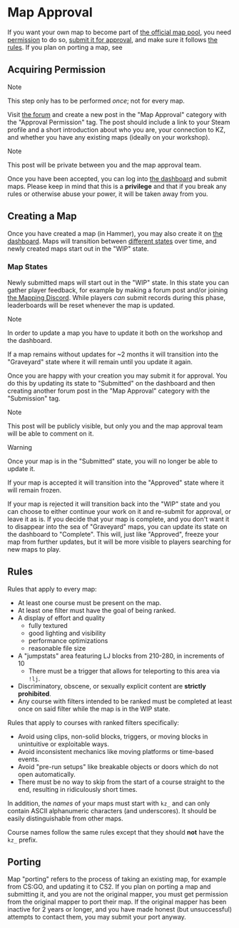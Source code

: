 # Map Approval

If you want your own map to become part of
[the official map pool](https://cs2kz.org/maps), you need
[permission](#acquiring-permission) to do so,
[submit it for approval](#creating-a-map), and make sure it follows
[the rules](#rules). If you plan on porting a map, see

## Acquiring Permission

>[!NOTE]
> This step only has to be performed *once*; not for every map.

Visit [the forum](https://forum.cs2kz.org) and create a new post in the "Map
Approval" category with the "Approval Permission" tag. The post should include
a link to your Steam profile and a short introduction about who you are, your
connection to KZ, and whether you have any existing maps (ideally on your
workshop).

>[!NOTE]
> This post will be private between you and the map approval team.

Once you have been accepted, you can log into
[the dashboard](https://dashboard.cs2kz.org) and submit maps. Please keep in
mind that this is a **privilege** and that if you break any rules or otherwise
abuse your power, it will be taken away from you.

## Creating a Map

Once you have created a map (in Hammer), you may also create it on
[the dashboard](https://dashboard.cs2kz.org). Maps will transition between
[different states](#map-states) over time, and newly created maps start out in
the "WIP" state.

### Map States

Newly submitted maps will start out in the "WIP" state. In this state you can
gather player feedback, for example by making a forum post and/or joining
[the Mapping Discord](https://discord.gg/R593VhE). While players _can_ submit
records during this phase, leaderboards will be reset whenever the map is
updated.

>[!NOTE]
> In order to update a map you have to update it both on the workshop and the
> dashboard.

If a map remains without updates for ~2 months it will transition into the
"Graveyard" state where it will remain until you update it again.

Once you are happy with your creation you may submit it for approval. You do
this by updating its state to "Submitted" on the dashboard and then creating
another forum post in the "Map Approval" category with the "Submission" tag.

>[!NOTE]
> This post will be publicly visible, but only you and the map approval team
> will be able to comment on it.

>[!WARNING]
> Once your map is in the "Submitted" state, you will no longer be able to
> update it.

If your map is accepted it will transition into the "Approved" state where it
will remain frozen.

If your map is rejected it will transition back into the "WIP" state and you
can choose to either continue your work on it and re-submit for approval, or
leave it as is. If you decide that your map is complete, and you don't want it
to disappear into the sea of "Graveyard" maps, you can update its state on the
dashboard to "Complete". This will, just like "Approved", freeze your map from
further updates, but it will be more visible to players searching for new maps
to play.

## Rules

Rules that apply to every map:

- At least one course must be present on the map.
- At least one filter must have the goal of being ranked.
- A display of effort and quality
   - fully textured
   - good lighting and visibility
   - performance optimizations
   - reasonable file size
- A "jumpstats" area featuring LJ blocks from 210-280, in increments of 10
   - There must be a trigger that allows for teleporting to this area via
     `!lj`.
- Discriminatory, obscene, or sexually explicit content are **strictly
  prohibited**.
- Any course with filters intended to be ranked must be completed at least once
  on said filter while the map is in the WIP state.

Rules that apply to courses with ranked filters specifically:

- Avoid using clips, non-solid blocks, triggers, or moving blocks in
  unintuitive or exploitable ways.
- Avoid inconsistent mechanics like moving platforms or time-based events.
- Avoid "pre-run setups" like breakable objects or doors which do not open
  automatically.
- There must be no way to skip from the start of a course straight to the end,
  resulting in ridiculously short times.

In addition, the *names* of your maps must start with `kz_` and can only
contain ASCII alphanumeric characters (and underscores). It should be easily
distinguishable from other maps.

Course names follow the same rules except that they should **not** have the
`kz_` prefix.

## Porting

Map "porting" refers to the process of taking an existing map, for example from
CS:GO, and updating it to CS2. If you plan on porting a map and submitting it,
and you are not the original mapper, you must get permission from the original
mapper to port their map. If the original mapper has been inactive for 2 years
or longer, and you have made honest (but unsuccessful) attempts to contact
them, you may submit your port anyway.
